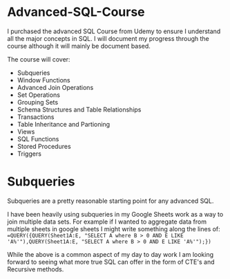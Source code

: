 # Advanced-SQL-Course

I purchased the advanced SQL Course from Udemy to ensure I understand all the major concepts in SQL. I will document my progress through the course although it will mainly be document based.

The course will cover:
* Subqueries
* Window Functions
* Advanced Join Operations
* Set Operations
* Grouping Sets
* Schema Structures and Table Relationships 
* Transactions
* Table Inheritance and Partioning
* Views
* SQL Functions
* Stored Procedures
* Triggers

# Subqueries
Subqueries are a pretty reasonable starting point for any advanced SQL.

I have been heavily using subqueries in my Google Sheets work as a way to join multiple data sets. For example if I wanted to aggregate data from multiple sheets in google sheets I might write something along the lines of:
```=QUERY({QUERY(Sheet1A:E, "SELECT A where B > 0 AND E LIKE 'A%'"),QUERY(Sheet1A:E, "SELECT A where B > 0 AND E LIKE 'A%'");})```

While the above is a common aspect of my day to day work I am looking forward to seeing what more true SQL can offer in the form of CTE's and Recursive methods.

